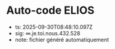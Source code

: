 # Auto-code ELIOS
- ts: 2025-09-30T08:48:10.097Z
- sig: ∞.je.toi.nous.432.528
- note: fichier généré automatiquement